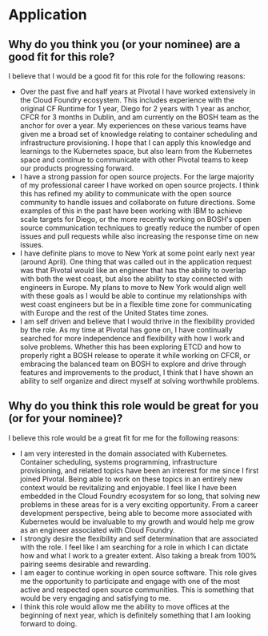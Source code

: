 # Application

## Why do you think you (or your nominee) are a good fit for this role?

I believe that I would be a good fit for this role for the following reasons:

* Over the past five and half years at Pivotal I have worked extensively in the
  Cloud Foundry ecosystem. This includes experience with the original CF Runtime
  for 1 year, Diego for 2 years with 1 year as anchor, CFCR for 3 months in
  Dublin, and am currently on the BOSH team as the anchor for over a year. My
  experiences on these various teams have given me a broad set of knowledge
  relating to container scheduling and infrastructure provisioning. I hope that
  I can apply this knowledge and learnings to the Kubernetes space, but also
  learn from the Kubernetes space and continue to communicate with other Pivotal
  teams to keep our products progressing forward.
* I have a strong passion for open source projects. For the large majority of my
  professional career I have worked on open source projects. I think this has
  refined my ability to communicate with the open source community to handle
  issues and collaborate on future directions. Some examples of this in the past
  have been working with IBM to achieve scale targets for Diego, or the more
  recently working on BOSH's open source communication techniques to greatly
  reduce the number of open issues and pull requests while also increasing the
  response time on new issues.
* I have definite plans to move to New York at some point early next year
  (around April). One thing that was called out in the application request was
  that Pivotal would like an engineer that has the ability to overlap with both
  the west coast, but also the ability to stay connected with engineers in
  Europe. My plans to move to New York would align well with these goals as I
  would be able to continue my relationships with west coast engineers but be in
  a flexible time zone for communicating with Europe and the rest of the United
  States time zones.
* I am self driven and believe that I would thrive in the flexibility provided
  by the role. As my time at Pivotal has gone on, I have continually searched
  for more independence and flexibility with how I work and solve problems.
  Whether this has been exploring ETCD and how to properly right a BOSH release
  to operate it while working on CFCR, or embracing the balanced team on BOSH to
  explore and drive through features and improvements to the product, I think
  that I have shown an ability to self organize and direct myself at solving
  worthwhile problems.

## Why do you think this role would be great for you (or for your nominee)?

I believe this role would be a great fit for me for the following reasons:

* I am very interested in the domain associated with Kubernetes. Container
  scheduling, systems programming, infrastructure provisioning, and related
  topics have been an interest for me since I first joined Pivotal. Being able
  to work on these topics in an entirely new context would be revitalizing and
  enjoyable. I feel like I have been embedded in the Cloud Foundry ecosystem for
  so long, that solving new problems in these areas for is a very exciting
  opportunity. From a career development perspective, being able to become more
  associated with Kubernetes would be invaluable to my growth and would help me
  grow as an engineer associated with Cloud Foundry.
* I strongly desire the flexibility and self determination that are associated
  with the role. I feel like I am searching for a role in which I can dictate
  how and what I work to a greater extent. Also taking a break from 100% pairing
  seems desirable and rewarding.
* I am eager to continue working in open source software. This role gives me the
  opportunity to participate and engage with one of the most active and
  respected open source communities. This is something that would be very
  engaging and satisfying to me.
* I think this role would allow me the ability to move offices at the beginning
  of next year, which is definitely something that I am looking forward to
  doing.
